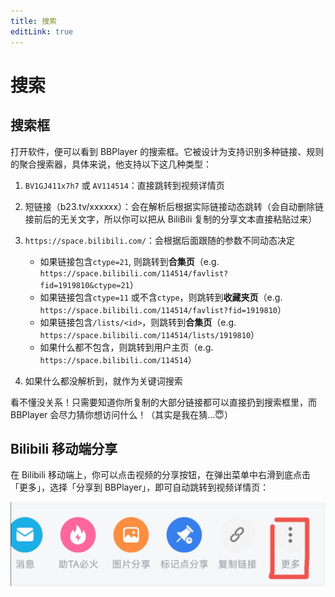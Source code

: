 ```yaml
---
title: 搜索
editLink: true
---
```


# 搜索

## 搜索框

打开软件，便可以看到 BBPlayer 的搜索框。它被设计为支持识别多种链接、规则的聚合搜索器，具体来说，他支持以下这几种类型：

1. `BV1GJ411x7h7` 或 `AV114514`：直接跳转到视频详情页

2. 短链接（b23.tv/xxxxxx）：会在解析后根据实际链接动态跳转（会自动删除链接前后的无关文字，所以你可以把从 BiliBili 复制的分享文本直接粘贴过来）

3. `https://space.bilibili.com/`：会根据后面跟随的参数不同动态决定
    - 如果链接包含`ctype=21`, 则跳转到**合集页**（e.g. `https://space.bilibili.com/114514/favlist?fid=1919810&ctype=21`）
    - 如果链接包含`ctype=11` 或不含`ctype`，则跳转到**收藏夹页**（e.g. `https://space.bilibili.com/114514/favlist?fid=1919810`）
    - 如果链接包含`/lists/<id>`，则跳转到**合集页**（e.g. `https://space.bilibili.com/114514/lists/1919810`）
    - 如果什么都不包含，则跳转到用户主页（e.g. `https://space.bilibili.com/114514`）

4. 如果什么都没解析到，就作为关键词搜索

看不懂没关系！只需要知道你所复制的大部分链接都可以直接扔到搜索框里，而 BBPlayer 会尽力猜你想访问什么！（其实是我在猜...😇）

## Bilibili 移动端分享

在 Bilibili 移动端上，你可以点击视频的分享按钮，在弹出菜单中右滑到底点击「更多」，选择「分享到 BBPlayer」，即可自动跳转到视频详情页：

![菜单](./attachments/bilibili_share.jpg)
